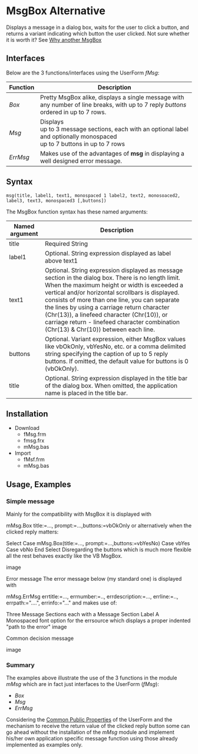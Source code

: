 # MsgBox Alternative

Displays a message in a dialog box, waits for the user to click a button, and returns a variant indicating which button the user clicked.
Not sure whether it is worth it? See [Why another MsgBox](<Why%20another%20MsgBox.md>)

## Interfaces
Below are the 3 functions/interfaces using the UserForm _fMsg_:

| Function | Description |
| -------- | ----------- |
| _Box_ | Pretty MsgBox alike, displays a single message with any number of line breaks, with up to 7 reply _buttons_ ordered in up to 7 rows. |
| _Msg_ | Displays<br>up to 3 message sections, each with an optional label and optionally monospaced<br>up to 7 buttons in up to 7 rows |
| _ErrMsg_ | Makes use of the advantages of **msg** in displaying a well designed error message. |


## Syntax
`msg(title, label1, text1, monospaced 1 label2, text2, monosoaced2, label3, text3, monospaced3 [,buttons])`

The MsgBox function syntax has these named arguments:

| Named argument | Description |
| ---- | ----------- |
| title | Required  String |
| label1 | Optional. String expression displayed as label above text1 |
| text1 | Optional.  String expression displayed as message section in the dialog box. There is no length limit. When the maximum height or width is exceeded a vertical and/or horizontal scrollbars is displayed. consists of more than one line, you can separate the lines by using a carriage return character (Chr(13)), a linefeed character (Chr(10)), or carriage return - linefeed character combination (Chr(13) & Chr(10)) between each line. |
| buttons | Optional.  Variant expression, either MsgBox values like vbOkOnly, vbYesNo, etc. or a comma delimited string specifying the caption of up to 5 reply buttons. If omitted, the default value for buttons is 0 (vbOkOnly). |
| title | Optional. String expression displayed in the title bar of the dialog box. When omitted, the application name is placed in the title bar. |

## Installation

- Download
  - fMsg.frm
  - fmsg.frx
  - mMsg.bas
- Import
  - fMsf.frm
  - mMsg.bas

## Usage, Examples

### Simple message

Mainly for the compatibility with MsgBox it is displayed with

mMsg.Box title:=..., prompt:=...,buttons:=vbOkOnly
or alternatively when the clicked reply matters:

Select Case mMsg.Box(title:=..., prompt:=...,buttons:=vbYesNo)
   Case vbYes
   Case vbNo
End Select
Disregarding the buttons which is much more flexible all the rest behaves exactly like the VB MsgBox.

image

Error message
The error message below (my standard one) is displayed with

mMsg.ErrMsg errtitle:=..., errnumber:=.., errdescription:=..., errline:=.., errpath:="....", errinfo:="..."
and makes use of:

Three Message Sections each with a Message Section Label
A Monospaced font option for the errsource which displays a proper indented "path to the error"
image

Common decision message

image


### Summary
The examples above illustrate the use of the 3 functions in the module _mMsg_ which are in fact just interfaces to the UserForm (_fMsg_):
- _Box_
- _Msg_
- _ErrMsg_

Considering the [Common Public Properties](<Implementation.md#common-public-properties>) of the UserForm and the mechanism to receive the return value of the clicked reply button some can go ahead without the installation of the _mMsg_ module and implement his/her own application specific message function using those already implemented as examples only.